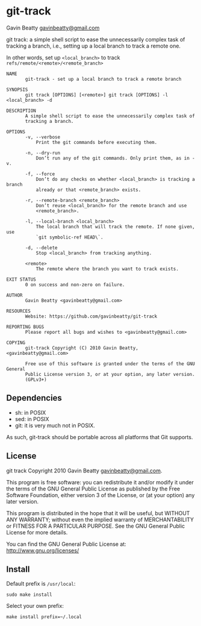 git-track
=========
Gavin Beatty <gavinbeatty@gmail.com>

git track: a simple shell script to ease the unnecessarily complex task of
tracking a branch, i.e., setting up a local branch to track a remote one.

In other words, set up `<local_branch>` to track
`refs/remote/<remote>/<remote_branch>`

    NAME
           git-track - set up a local branch to track a remote branch
    
    SYNOPSIS
           git track [OPTIONS] [<remote>] git track [OPTIONS] -l <local_branch> -d
    
    DESCRIPTION
           A simple shell script to ease the unnecessarily complex task of
           tracking a branch.
    
    OPTIONS
           -v, --verbose
               Print the git commands before executing them.
    
           -n, --dry-run
               Don’t run any of the git commands. Only print them, as in -v.
    
           -f, --force
               Don’t do any checks on whether <local_branch> is tracking a branch
               already or that <remote_branch> exists.
    
           -r, --remote-branch <remote_branch>
               Don’t reuse <local_branch> for the remote branch and use
               <remote_branch>.
    
           -l, --local-branch <local_branch>
               The local branch that will track the remote. If none given, use
               `git symbolic-ref HEAD\`.
    
           -d, --delete
               Stop <local_branch> from tracking anything.
    
           <remote>
               The remote where the branch you want to track exists.
    
    EXIT STATUS
           0 on success and non-zero on failure.
    
    AUTHOR
           Gavin Beatty <gavinbeatty@gmail.com>
    
    RESOURCES
           Website: https://github.com/gavinbeatty/git-track
    
    REPORTING BUGS
           Please report all bugs and wishes to <gavinbeatty@gmail.com>
    
    COPYING
           git-track Copyright (C) 2010 Gavin Beatty, <gavinbeatty@gmail.com>
    
           Free use of this software is granted under the terms of the GNU General
           Public License version 3, or at your option, any later version.
           (GPLv3+)


Dependencies
------------

* sh: in POSIX
* sed: in POSIX
* git: it is very much not in POSIX.

As such, git-track should be portable across all platforms that Git supports.


License
-------

git track Copyright 2010 Gavin Beatty <gavinbeatty@gmail.com>.

This program is free software: you can redistribute it and/or modify
it under the terms of the GNU General Public License as published by
the Free Software Foundation, either version 3 of the License, or (at
your option) any later version.

This program is distributed in the hope that it will be useful,
but WITHOUT ANY WARRANTY; without even the implied warranty of
MERCHANTABILITY or FITNESS FOR A PARTICULAR PURPOSE.  See the
GNU General Public License for more details.

You can find the GNU General Public License at:
http://www.gnu.org/licenses/


Install
-------

Default prefix is `/usr/local`:

    sudo make install

Select your own prefix:

    make install prefix=~/.local

